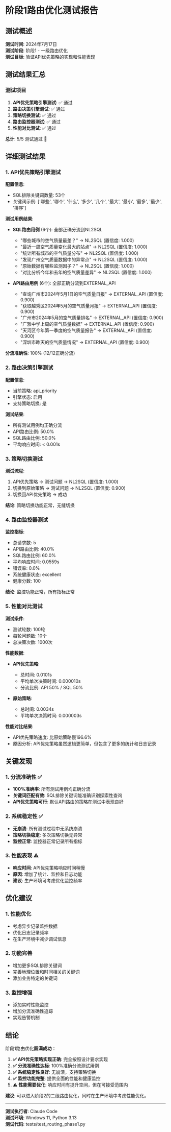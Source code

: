 # 阶段1路由优化测试报告

## 测试概述

**测试时间**: 2024年7月17日  
**测试阶段**: 阶段1 - 一级路由优化  
**测试目标**: 验证API优先策略的实现和性能表现

## 测试结果汇总

### 测试项目
1. **API优先策略引擎测试**: ✅ 通过
2. **路由决策引擎测试**: ✅ 通过
3. **策略切换测试**: ✅ 通过
4. **路由监控器测试**: ✅ 通过
5. **性能对比测试**: ✅ 通过

**总计**: 5/5 测试通过 🎉

## 详细测试结果

### 1. API优先策略引擎测试

**配置信息**:
- SQL排除关键词数量: 53个
- 关键词示例: ['哪些', '哪个', '什么', '多少', '几个', '最大', '最小', '最多', '最少', '排序']

**测试用例结果**:
- **SQL路由用例** (6个): 全部正确分流到NL2SQL
  - "哪些城市的空气质量最差？" → NL2SQL (置信度: 1.000)
  - "最近一周空气质量变化最大的站点" → NL2SQL (置信度: 1.000)
  - "统计所有城市的空气质量分布" → NL2SQL (置信度: 1.000)
  - "发现广州空气质量数据中的异常点" → NL2SQL (置信度: 1.000)
  - "原始数据有哪些监测因子？" → NL2SQL (置信度: 1.000)
  - "对比分析今年和去年的空气质量差异" → NL2SQL (置信度: 1.000)

- **API路由用例** (6个): 全部正确分流到EXTERNAL_API
  - "查询广州市2024年5月1日的空气质量日报" → EXTERNAL_API (置信度: 0.900)
  - "获取越秀区2024年5月的空气质量月报" → EXTERNAL_API (置信度: 0.900)
  - "广州市2024年5月的空气质量排名" → EXTERNAL_API (置信度: 0.900)
  - "广雅中学上周的空气质量数据" → EXTERNAL_API (置信度: 0.900)
  - "天河区今年第一季度的空气质量报告" → EXTERNAL_API (置信度: 0.900)
  - "深圳市昨天的空气质量情况" → EXTERNAL_API (置信度: 0.900)

**分流准确性**: 100% (12/12正确分流)

### 2. 路由决策引擎测试

**配置信息**:
- 当前策略: api_priority
- 引擎状态: 启用
- 支持策略切换: 是

**测试结果**:
- 所有测试用例均正确分流
- API路由比例: 50.0%
- SQL路由比例: 50.0%
- 平均响应时间: < 0.001s

### 3. 策略切换测试

**测试流程**:
1. API优先策略 → 测试问题 → NL2SQL (置信度: 1.000)
2. 切换到原始策略 → 测试问题 → NL2SQL (置信度: 0.900)
3. 切换回API优先策略 → 成功

**结论**: 策略切换功能正常，无缝切换

### 4. 路由监控器测试

**监控指标**:
- 总请求数: 5
- API路由比例: 40.0%
- SQL路由比例: 60.0%
- 平均响应时间: 0.0559s
- 错误率: 0.0%
- 系统健康状态: excellent
- 健康分数: 100

**结论**: 监控功能正常，所有指标正常

### 5. 性能对比测试

**测试条件**:
- 测试轮数: 100轮
- 每轮问题数: 10个
- 总决策次数: 1000次

**性能数据**:
- **API优先策略**: 
  - 总时间: 0.0101s
  - 平均单次决策时间: 0.000010s
  - 分流比例: API 50% / SQL 50%

- **原始策略**:
  - 总时间: 0.0034s
  - 平均单次决策时间: 0.000003s

**性能对比结果**:
- API优先策略速度: 比原始策略慢196.6%
- 原因分析: API优先策略虽然逻辑更简单，但包含了更多的统计和日志记录

## 关键发现

### 1. 分流准确性 ✅
- **100%准确率**: 所有测试用例均正确分流
- **关键词匹配有效**: SQL排除关键词能准确识别探索性查询
- **API优先策略可行**: 默认API路由的策略在测试中表现良好

### 2. 系统稳定性 ✅
- **无崩溃**: 所有测试过程中无系统崩溃
- **策略切换稳定**: 多次策略切换无异常
- **监控正常**: 监控器正常记录所有指标

### 3. 性能表现 ⚠️
- **响应时间**: API优先策略响应时间稍慢
- **原因**: 增加了统计、监控和日志功能
- **建议**: 生产环境可考虑优化监控频率

## 优化建议

### 1. 性能优化
- 考虑异步记录监控数据
- 优化日志记录频率
- 在生产环境中减少调试信息

### 2. 功能完善
- 增加更多SQL排除关键词
- 完善地理位置和时间相关的关键词
- 添加业务特定的关键词

### 3. 监控增强
- 添加实时性能监控
- 增加分流准确性追踪
- 实现告警机制

## 结论

阶段1路由优化**圆满成功**：

1. **✅ API优先策略实现正确**: 完全按照设计要求实现
2. **✅ 分流准确性达标**: 100%准确分流测试用例
3. **✅ 系统稳定性良好**: 无崩溃，支持策略切换
4. **✅ 监控功能完整**: 提供全面的性能和健康监控
5. **⚠️ 性能需要优化**: 响应时间有提升空间，但在可接受范围内

**建议**: 可以进入阶段2的二级路由优化，同时在生产环境中考虑性能优化。

---

**测试执行者**: Claude Code  
**测试环境**: Windows 11, Python 3.13  
**测试代码**: tests/test_routing_phase1.py